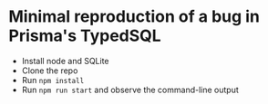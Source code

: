# Minimal reproduction of a bug in Prisma's TypedSQL #
* Install node and SQLite
* Clone the repo
* Run `npm install`
* Run `npm run start` and observe the command-line output
